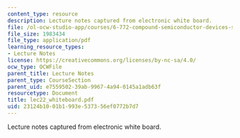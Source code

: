 ```yaml
---
content_type: resource
description: Lecture notes captured from electronic white board.
file: /ol-ocw-studio-app/courses/6-772-compound-semiconductor-devices-spring-2003/23124b1001b1993e537356ef0772b7d7_lec22_whiteboard.pdf
file_size: 1983434
file_type: application/pdf
learning_resource_types:
- Lecture Notes
license: https://creativecommons.org/licenses/by-nc-sa/4.0/
ocw_type: OCWFile
parent_title: Lecture Notes
parent_type: CourseSection
parent_uid: e7559502-39ab-9967-4a94-0145a1adb63f
resourcetype: Document
title: lec22_whiteboard.pdf
uid: 23124b10-01b1-993e-5373-56ef0772b7d7
---
```

Lecture notes captured from electronic white board.